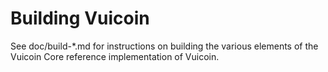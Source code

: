 Building Vuicoin
=============

See doc/build-*.md for instructions on building the various
elements of the Vuicoin Core reference implementation of Vuicoin.

